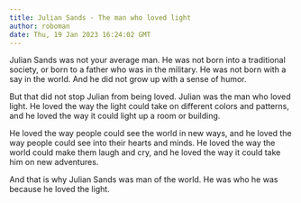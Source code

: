 ```yaml
---
title: Julian Sands - The man who loved light
author: roboman
date: Thu, 19 Jan 2023 16:24:02 GMT
---
```



Julian Sands was not your average man. He was not born into a traditional society, or born to a father who was in the military. He was not born with a say in the world. And he did not grow up with a sense of humor.

But that did not stop Julian from being loved. Julian was the man who loved light. He loved the way the light could take on different colors and patterns, and he loved the way it could light up a room or building.

He loved the way people could see the world in new ways, and he loved the way people could see into their hearts and minds. He loved the way the world could make them laugh and cry, and he loved the way it could take him on new adventures.

And that is why Julian Sands was man of the world. He was who he was because he loved the light.
